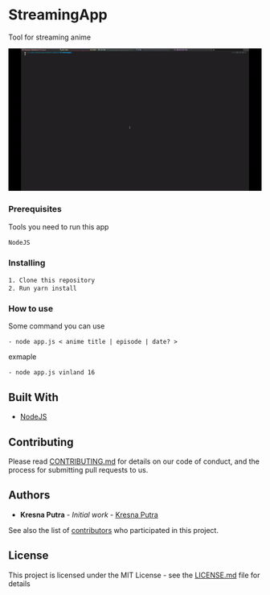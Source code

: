 # StreamingApp

Tool for streaming anime

![Example](images/example.gif)

### Prerequisites

Tools you need to run this app

```
NodeJS
```

### Installing


```
1. Clone this repository
2. Run yarn install
```
### How to use 

Some command you can use

```
- node app.js < anime title | episode | date? >
```

exmaple

```
- node app.js vinland 16
```

## Built With

* [NodeJS](https://nodejs.org) 

## Contributing

Please read [CONTRIBUTING.md](https://gist.github.com/PurpleBooth/b24679402957c63ec426) for details on our code of conduct, and the process for submitting pull requests to us.

## Authors

* **Kresna Putra** - *Initial work* - [Kresna Putra](https://github.com/kresnaputra)

See also the list of [contributors](https://github.com/your/project/contributors) who participated in this project.

## License

This project is licensed under the MIT License - see the [LICENSE.md](LICENSE.md) file for details


